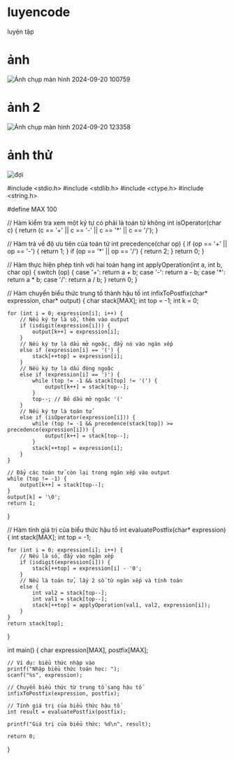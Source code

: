 # luyencode
luyện tập

# ảnh
![Ảnh chụp màn hình 2024-09-20 100759](https://github.com/user-attachments/assets/a08af1a9-9087-4bae-a3ce-d0440b375b93)

# ảnh 2
![Ảnh chụp màn hình 2024-09-20 123358](https://github.com/user-attachments/assets/9dd9246f-23c2-48ab-aaac-a0c36af2638b)

# ảnh thử
![đợi](https://github.com/MD1809/luyencode/blob/7cb12d10723425e87282b1bc71c3fdf0b54b79ea/A%CC%89nh.png)

#include <stdio.h>
#include <stdlib.h>
#include <ctype.h>
#include <string.h>

#define MAX 100

// Hàm kiểm tra xem một ký tự có phải là toán tử không
int isOperator(char c) {
    return (c == '+' || c == '-' || c == '*' || c == '/');
}

// Hàm trả về độ ưu tiên của toán tử
int precedence(char op) {
    if (op == '+' || op == '-') {
        return 1;
    }
    if (op == '*' || op == '/') {
        return 2;
    }
    return 0;
}

// Hàm thực hiện phép tính với hai toán hạng
int applyOperation(int a, int b, char op) {
    switch (op) {
        case '+': return a + b;
        case '-': return a - b;
        case '*': return a * b;
        case '/': return a / b;
    }
    return 0;
}

// Hàm chuyển biểu thức trung tố thành hậu tố
int infixToPostfix(char* expression, char* output) {
    char stack[MAX];
    int top = -1;
    int k = 0;

    for (int i = 0; expression[i]; i++) {
        // Nếu ký tự là số, thêm vào output
        if (isdigit(expression[i])) {
            output[k++] = expression[i];
        }
        // Nếu ký tự là dấu mở ngoặc, đẩy nó vào ngăn xếp
        else if (expression[i] == '(') {
            stack[++top] = expression[i];
        }
        // Nếu ký tự là dấu đóng ngoặc
        else if (expression[i] == ')') {
            while (top != -1 && stack[top] != '(') {
                output[k++] = stack[top--];
            }
            top--; // Bỏ dấu mở ngoặc '('
        }
        // Nếu ký tự là toán tử
        else if (isOperator(expression[i])) {
            while (top != -1 && precedence(stack[top]) >= precedence(expression[i])) {
                output[k++] = stack[top--];
            }
            stack[++top] = expression[i];
        }
    }

    // Đẩy các toán tử còn lại trong ngăn xếp vào output
    while (top != -1) {
        output[k++] = stack[top--];
    }
    output[k] = '\0';
    return 1;
}

// Hàm tính giá trị của biểu thức hậu tố
int evaluatePostfix(char* expression) {
    int stack[MAX];
    int top = -1;

    for (int i = 0; expression[i]; i++) {
        // Nếu là số, đẩy vào ngăn xếp
        if (isdigit(expression[i])) {
            stack[++top] = expression[i] - '0';
        }
        // Nếu là toán tử, lấy 2 số từ ngăn xếp và tính toán
        else {
            int val2 = stack[top--];
            int val1 = stack[top--];
            stack[++top] = applyOperation(val1, val2, expression[i]);
        }
    }
    return stack[top];
}

int main() {
    char expression[MAX], postfix[MAX];

    // Ví dụ: biểu thức nhập vào
    printf("Nhập biểu thức toán học: ");
    scanf("%s", expression);

    // Chuyển biểu thức từ trung tố sang hậu tố
    infixToPostfix(expression, postfix);

    // Tính giá trị của biểu thức hậu tố
    int result = evaluatePostfix(postfix);

    printf("Giá trị của biểu thức: %d\n", result);

    return 0;
}
